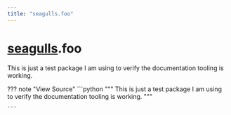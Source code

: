 ```yaml
---
title: "seagulls.foo"
---
```



# [seagulls](../seagulls).foo

This is just a test package I am using to verify the documentation tooling is working.

??? note "View Source"
    ```python
        """
        This is just a test package I am using to verify the documentation tooling is working.
        """

    ```

